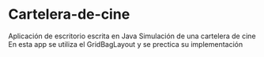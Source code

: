 # Cartelera-de-cine
Aplicación de escritorio escrita en Java
Simulación de una cartelera de cine
En esta app se utiliza el GridBagLayout y se prectica su implementación
